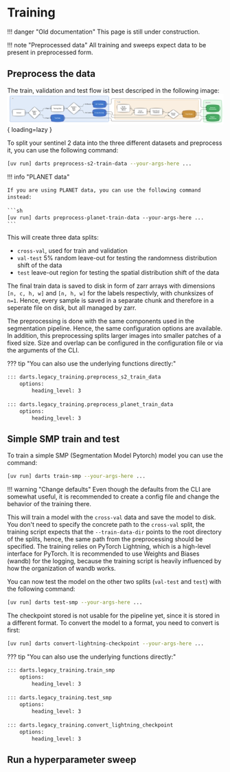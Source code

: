 # Training

!!! danger "Old documentation"
    This page is still under construction.

!!! note "Preprocessed data"
    All training and sweeps expect data to be present in preprocessed form.

## Preprocess the data

The train, validation and test flow ist best descriped in the following image:
![DARTS training process](../assets/training-process.png){ loading=lazy }

To split your sentinel 2 data into the three different datasets and preprocess it, you can use the following command:

```sh
[uv run] darts preprocess-s2-train-data --your-args-here ... 
```

!!! info "PLANET data"

    If you are using PLANET data, you can use the following command instead:

    ```sh
    [uv run] darts preprocess-planet-train-data --your-args-here ...
    ```

This will create three data splits:

- `cross-val`, used for train and validation
- `val-test` 5% random leave-out for testing the randomness distribution shift of the data
- `test` leave-out region for testing the spatial distribution shift of the data

The final train data is saved to disk in form of zarr arrays with dimensions `[n, c, h, w]` and `[n, h, w]` for the labels respectivly, with chunksizes of `n=1`.
Hence, every sample is saved in a separate chunk and therefore in a seperate file on disk, but all managed by zarr.

The preprocessing is done with the same components used in the segmentation pipeline.
Hence, the same configuration options are available.
In addition, this preprocessing splits larger images into smaller patches of a fixed size.
Size and overlap can be configured in the configuration file or via the arguments of the CLI.

??? tip "You can also use the underlying functions directly:"

    ::: darts.legacy_training.preprocess_s2_train_data
        options:
            heading_level: 3

    ::: darts.legacy_training.preprocess_planet_train_data
        options:
            heading_level: 3

## Simple SMP train and test

To train a simple SMP (Segmentation Model Pytorch) model you can use the command:

```sh
[uv run] darts train-smp --your-args-here ...
```

!!! warning "Change defaults"
    Even though the defaults from the CLI are somewhat useful, it is recommended to create a config file and change the behavior of the training there.

This will train a model with the `cross-val` data and save the model to disk.
You don't need to specify the concrete path to the `cross-val` split, the training script expects that the `--train-data-dir` points to the root directory of the splits, hence, the same path from the preprocessing should be specified.
The training relies on PyTorch Lightning, which is a high-level interface for PyTorch.
It is recommended to use Weights and Biases (wandb) for the logging, because the training script is heavily influenced by how the organization of wandb works.



You can now test the model on the other two splits (`val-test` and `test`) with the following command:

```sh
[uv run] darts test-smp --your-args-here ...
```

The checkpoint stored is not usable for the pipeline yet, since it is stored in a different format.
To convert the model to a format, you need to convert is first:

```sh
[uv run] darts convert-lightning-checkpoint --your-args-here ...
```



??? tip "You can also use the underlying functions directly:"

    ::: darts.legacy_training.train_smp
        options:
            heading_level: 3

    ::: darts.legacy_training.test_smp
        options:
            heading_level: 3

    ::: darts.legacy_training.convert_lightning_checkpoint
        options:
            heading_level: 3

## Run a hyperparameter sweep
